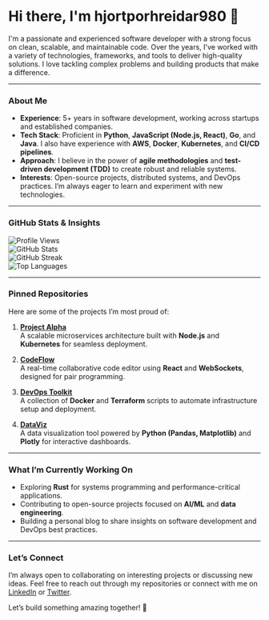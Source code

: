 # Hi there, I'm hjortporhreidar980 👋  

I'm a passionate and experienced software developer with a strong focus on clean, scalable, and maintainable code. Over the years, I've worked with a variety of technologies, frameworks, and tools to deliver high-quality solutions. I love tackling complex problems and building products that make a difference.  

---

### **About Me**  

- **Experience**: 5+ years in software development, working across startups and established companies.  
- **Tech Stack**: Proficient in **Python**, **JavaScript (Node.js, React)**, **Go**, and **Java**. I also have experience with **AWS**, **Docker**, **Kubernetes**, and **CI/CD pipelines**.  
- **Approach**: I believe in the power of **agile methodologies** and **test-driven development (TDD)** to create robust and reliable systems.  
- **Interests**: Open-source projects, distributed systems, and DevOps practices. I’m always eager to learn and experiment with new technologies.  

---

### **GitHub Stats & Insights**  

![Profile Views](https://komarev.com/ghpvc/?username=hjortporhreidar980&color=blue&style=flat)  
![GitHub Stats](https://github-readme-stats.vercel.app/api?username=hjortporhreidar980&show_icons=true&theme=radical)  
![GitHub Streak](https://github-readme-streak-stats.herokuapp.com/?user=hjortporhreidar980&theme=radical)  
![Top Languages](https://github-readme-stats.vercel.app/api/top-langs/?username=hjortporhreidar980&layout=compact&theme=radical)  

---

### **Pinned Repositories**  

Here are some of the projects I’m most proud of:  

1. **[Project Alpha](https://github.com/hjortporhreidar980/project-alpha)**  
   A scalable microservices architecture built with **Node.js** and **Kubernetes** for seamless deployment.  

2. **[CodeFlow](https://github.com/hjortporhreidar980/codeflow)**  
   A real-time collaborative code editor using **React** and **WebSockets**, designed for pair programming.  

3. **[DevOps Toolkit](https://github.com/hjortporhreidar980/devops-toolkit)**  
   A collection of **Docker** and **Terraform** scripts to automate infrastructure setup and deployment.  

4. **[DataViz](https://github.com/hjortporhreidar980/dataviz)**  
   A data visualization tool powered by **Python (Pandas, Matplotlib)** and **Plotly** for interactive dashboards.  

---

### **What I’m Currently Working On**  

- Exploring **Rust** for systems programming and performance-critical applications.  
- Contributing to open-source projects focused on **AI/ML** and **data engineering**.  
- Building a personal blog to share insights on software development and DevOps best practices.  

---

### **Let’s Connect**  

I’m always open to collaborating on interesting projects or discussing new ideas. Feel free to reach out through my repositories or connect with me on [LinkedIn](https://www.linkedin.com/in/hjortporhreidar980/) or [Twitter](https://twitter.com/hjortporhreidar980).  

Let’s build something amazing together! 🚀

